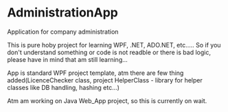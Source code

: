# AdministrationApp
Application for company administration

This is pure hoby project for learning WPF, .NET, ADO.NET, etc..... So if you don't understand something or code is not readble or there is bad logic, please have in mind that am still learning...

App is standard WPF project template, atm there are few thing added(LicenceChecker class, project HelperClass - library for helper classes like DB handling, hashing etc...)

Atm am working on Java Web_App project, so this is currently on wait.

